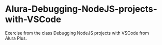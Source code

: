 # Alura-Debugging-NodeJS-projects-with-VSCode
Exercise from the class Debugging NodeJS projects with VSCode from Alura Plus.
